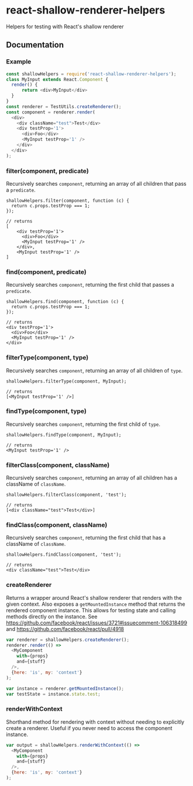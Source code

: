# react-shallow-renderer-helpers
Helpers for testing with React's shallow renderer

## Documentation

### Example
```javascript
const shallowHelpers = require('react-shallow-renderer-helpers');
class MyInput extends React.Component {
  render() {
      return <div>MyInput</div>
  }
}
const renderer = TestUtils.createRenderer();
const component = renderer.render(
  <div>
    <div className="test">Test</div>
    <div testProp='1'>
      <div>Foo</div>
      <MyInput testProp='1' />
    </div>
  </div>
);
```


### filter(component, predicate)
Recursively searches `component`, returning an array of all children that pass a `predicate`.
```
shallowHelpers.filter(component, function (c) {
  return c.props.testProp === 1;
});

// returns
[
    <div testProp='1'>
      <div>Foo</div>
      <MyInput testProp='1' />
    </div>,
    <MyInput testProp='1' />
]
```

### find(component, predicate)
Recursively searches `component`, returning the first child that passes a `predicate`.
```
shallowHelpers.find(component, function (c) {
  return c.props.testProp === 1;
});

// returns
<div testProp='1'>
  <div>Foo</div>
  <MyInput testProp='1' />
</div>
```

### filterType(component, type)
Recursively searches `component`, returning an array of all children of `type`.
```
shallowHelpers.filterType(component, MyInput);

// returns
[<MyInput testProp='1' />]
```
### findType(component, type)
Recursively searches `component`, returning the first child of `type`.
```
shallowHelpers.findType(component, MyInput);

// returns
<MyInput testProp='1' />
```

### filterClass(component, className)
Recursively searches `component`, returning an array of all children has a className of `className`.
```
shallowHelpers.filterClass(component, 'test');

// returns
[<div className="test">Test</div>]
```
### findClass(component, className)
Recursively searches `component`, returning the first child that has a className of `className`.
```
shallowHelpers.findClass(component, 'test');

// returns
<div className="test">Test</div>
```

### createRenderer
Returns a wrapper around React's shallow renderer that renders with the given context. Also exposes a `getMountedInstance`
method that returns the rendered component instance. This allows for testing state and calling methods directly on the
instance. See https://github.com/facebook/react/issues/3721#issuecomment-106318499 and https://github.com/facebook/react/pull/4918

```javascript
var renderer = shallowHelpers.createRenderer();
renderer.render(() =>
  <MyComponent
    with={props}
    and={stuff}
  />,
  {here: 'is', my: 'context'}
);

var instance = renderer.getMountedInstance();
var testState = instance.state.test;
```

### renderWithContext
Shorthand method for rendering with context without needing to explicitly create a renderer. Useful if you never need
to access the component instance.

```javascript
var output = shallowHelpers.renderWithContext(() =>
  <MyComponent
    with={props}
    and={stuff}
  />,
  {here: 'is', my: 'context'}
);
```
